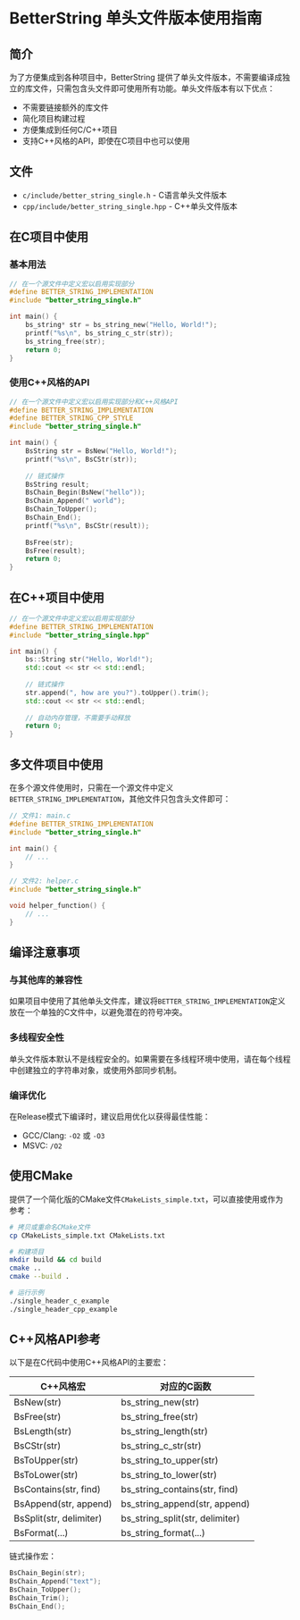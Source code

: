 # BetterString 单头文件版本使用指南

## 简介

为了方便集成到各种项目中，BetterString 提供了单头文件版本，不需要编译成独立的库文件，只需包含头文件即可使用所有功能。单头文件版本有以下优点：

- 不需要链接额外的库文件
- 简化项目构建过程
- 方便集成到任何C/C++项目
- 支持C++风格的API，即使在C项目中也可以使用

## 文件

- `c/include/better_string_single.h` - C语言单头文件版本
- `cpp/include/better_string_single.hpp` - C++单头文件版本

## 在C项目中使用

### 基本用法

```c
// 在一个源文件中定义宏以启用实现部分
#define BETTER_STRING_IMPLEMENTATION
#include "better_string_single.h"

int main() {
    bs_string* str = bs_string_new("Hello, World!");
    printf("%s\n", bs_string_c_str(str));
    bs_string_free(str);
    return 0;
}
```

### 使用C++风格的API

```c
// 在一个源文件中定义宏以启用实现部分和C++风格API
#define BETTER_STRING_IMPLEMENTATION
#define BETTER_STRING_CPP_STYLE
#include "better_string_single.h"

int main() {
    BsString str = BsNew("Hello, World!");
    printf("%s\n", BsCStr(str));
    
    // 链式操作
    BsString result;
    BsChain_Begin(BsNew("hello"));
    BsChain_Append(" world");
    BsChain_ToUpper();
    BsChain_End();
    printf("%s\n", BsCStr(result));
    
    BsFree(str);
    BsFree(result);
    return 0;
}
```

## 在C++项目中使用

```cpp
// 在一个源文件中定义宏以启用实现部分
#define BETTER_STRING_IMPLEMENTATION
#include "better_string_single.hpp"

int main() {
    bs::String str("Hello, World!");
    std::cout << str << std::endl;
    
    // 链式操作
    str.append(", how are you?").toUpper().trim();
    std::cout << str << std::endl;
    
    // 自动内存管理，不需要手动释放
    return 0;
}
```

## 多文件项目中使用

在多个源文件使用时，只需在一个源文件中定义`BETTER_STRING_IMPLEMENTATION`，其他文件只包含头文件即可：

```c
// 文件1: main.c
#define BETTER_STRING_IMPLEMENTATION
#include "better_string_single.h"

int main() {
    // ...
}
```

```c
// 文件2: helper.c
#include "better_string_single.h"

void helper_function() {
    // ...
}
```

## 编译注意事项

### 与其他库的兼容性

如果项目中使用了其他单头文件库，建议将`BETTER_STRING_IMPLEMENTATION`定义放在一个单独的C文件中，以避免潜在的符号冲突。

### 多线程安全性

单头文件版本默认不是线程安全的。如果需要在多线程环境中使用，请在每个线程中创建独立的字符串对象，或使用外部同步机制。

### 编译优化

在Release模式下编译时，建议启用优化以获得最佳性能：

- GCC/Clang: `-O2` 或 `-O3`
- MSVC: `/O2`

## 使用CMake

提供了一个简化版的CMake文件`CMakeLists_simple.txt`，可以直接使用或作为参考：

```bash
# 拷贝或重命名CMake文件
cp CMakeLists_simple.txt CMakeLists.txt

# 构建项目
mkdir build && cd build
cmake ..
cmake --build .

# 运行示例
./single_header_c_example
./single_header_cpp_example
```

## C++风格API参考

以下是在C代码中使用C++风格API的主要宏：

| C++风格宏 | 对应的C函数 |
|----------|------------|
| BsNew(str) | bs_string_new(str) |
| BsFree(str) | bs_string_free(str) |
| BsLength(str) | bs_string_length(str) |
| BsCStr(str) | bs_string_c_str(str) |
| BsToUpper(str) | bs_string_to_upper(str) |
| BsToLower(str) | bs_string_to_lower(str) |
| BsContains(str, find) | bs_string_contains(str, find) |
| BsAppend(str, append) | bs_string_append(str, append) |
| BsSplit(str, delimiter) | bs_string_split(str, delimiter) |
| BsFormat(...) | bs_string_format(...) |

链式操作宏：

```c
BsChain_Begin(str);
BsChain_Append("text");
BsChain_ToUpper();
BsChain_Trim();
BsChain_End();
``` 